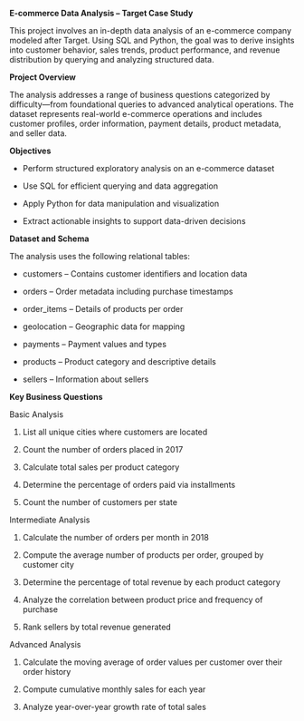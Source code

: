 **E-commerce Data Analysis – Target Case Study**

This project involves an in-depth data analysis of an e-commerce company modeled after Target. Using SQL and Python, the goal was to derive insights into customer behavior, sales trends, product performance, and revenue distribution by querying and analyzing structured data.

**Project Overview**

The analysis addresses a range of business questions categorized by difficulty—from foundational queries to advanced analytical operations. The dataset represents real-world e-commerce operations and includes customer profiles, order information, payment details, product metadata, and seller data.

**Objectives**

* Perform structured exploratory analysis on an e-commerce dataset

* Use SQL for efficient querying and data aggregation

* Apply Python for data manipulation and visualization

* Extract actionable insights to support data-driven decisions

**Dataset and Schema**

The analysis uses the following relational tables:

* customers – Contains customer identifiers and location data

* orders – Order metadata including purchase timestamps

* order_items – Details of products per order

* geolocation – Geographic data for mapping

* payments – Payment values and types

* products – Product category and descriptive details

* sellers – Information about sellers

**Key Business Questions**

Basic Analysis
1. List all unique cities where customers are located

2. Count the number of orders placed in 2017

3. Calculate total sales per product category

4. Determine the percentage of orders paid via installments

5. Count the number of customers per state

Intermediate Analysis
1. Calculate the number of orders per month in 2018

2. Compute the average number of products per order, grouped by customer city

3. Determine the percentage of total revenue by each product category

4. Analyze the correlation between product price and frequency of purchase

5. Rank sellers by total revenue generated

Advanced Analysis
1. Calculate the moving average of order values per customer over their order history

2. Compute cumulative monthly sales for each year

3. Analyze year-over-year growth rate of total sales

